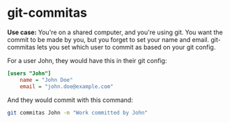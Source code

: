 # git-commitas

**Use case:** You're on a shared computer, and you're using git. You want the commit to be made by you, but you forget to set your name and email. git-commitas lets you set which user to commit as based on your git config.

For a user John, they would have this in their git config:
```ini
[users "John"]
    name = "John Doe"
    email = "john.doe@example.com"
```
And they would commit with this command:
```bash
git commitas John -m "Work committed by John"
```
